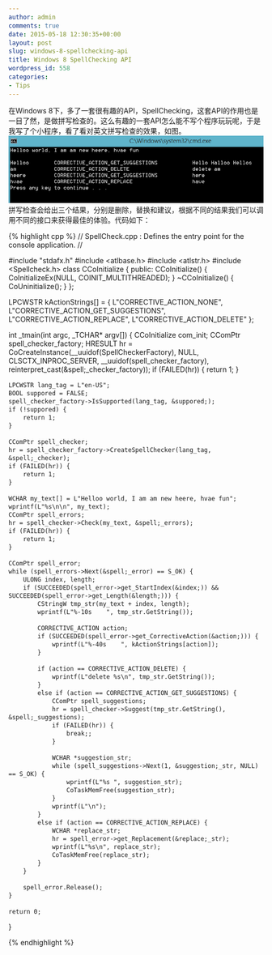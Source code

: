 ```yaml
---
author: admin
comments: true
date: 2015-05-18 12:30:35+00:00
layout: post
slug: windows-8-spellchecking-api
title: Windows 8 SpellChecking API
wordpress_id: 558
categories:
- Tips
---
```


在Windows 8下，多了一套很有趣的API，SpellChecking，这套API的作用也是一目了然，是做拼写检查的。这么有趣的一套API怎么能不写个程序玩玩呢，于是我写了个小程序，看了看对英文拼写检查的效果，如图。
[![20150518202121](/uploads/2015/05/20150518202121.png)](/uploads/2015/05/20150518202121.png)
拼写检查会给出三个结果，分别是删除，替换和建议，根据不同的结果我们可以调用不同的接口来获得最佳的体验。代码如下：

{% highlight cpp %}
// SpellCheck.cpp : Defines the entry point for the console application.
//

#include "stdafx.h"
#include <atlbase.h>
#include <atlstr.h>
#include <Spellcheck.h>
class CCoInitialize {
public:
	CCoInitialize() {
		CoInitializeEx(NULL, COINIT_MULTITHREADED);
	}
	~CCoInitialize() { CoUninitialize(); }
};

LPCWSTR kActionStrings[] = {
	L"CORRECTIVE_ACTION_NONE",
	L"CORRECTIVE_ACTION_GET_SUGGESTIONS",
	L"CORRECTIVE_ACTION_REPLACE",
	L"CORRECTIVE_ACTION_DELETE"
};

int _tmain(int argc, _TCHAR* argv[])
{
	CCoInitialize com_init;
	CComPtr spell_checker_factory;
	HRESULT hr = CoCreateInstance(__uuidof(SpellCheckerFactory), NULL, CLSCTX_INPROC_SERVER, __uuidof(spell_checker_factory),
		reinterpret_cast(&spell;_checker_factory));
	if (FAILED(hr)) {
		return 1;
	}

	LPCWSTR lang_tag = L"en-US";
	BOOL suppored = FALSE;
	spell_checker_factory->IsSupported(lang_tag, &suppored;);
	if (!suppored) {
		return 1;
	}

	CComPtr spell_checker;
	hr = spell_checker_factory->CreateSpellChecker(lang_tag, &spell;_checker);
	if (FAILED(hr)) {
		return 1;
	}

	WCHAR my_text[] = L"Helloo world, I am am new heere, hvae fun";
	wprintf(L"%s\n\n", my_text);
	CComPtr spell_errors;
	hr = spell_checker->Check(my_text, &spell;_errors);
	if (FAILED(hr)) {
		return 1;
	}

	CComPtr spell_error;
	while (spell_errors->Next(&spell;_error) == S_OK) {
		ULONG index, length;
		if (SUCCEEDED(spell_error->get_StartIndex(&index;)) && SUCCEEDED(spell_error->get_Length(&length;))) {
			CStringW tmp_str(my_text + index, length);
			wprintf(L"%-10s    ", tmp_str.GetString());

			CORRECTIVE_ACTION action;
			if (SUCCEEDED(spell_error->get_CorrectiveAction(&action;))) {
				wprintf(L"%-40s    ", kActionStrings[action]);
			}

			if (action == CORRECTIVE_ACTION_DELETE) {
				wprintf(L"delete %s\n", tmp_str.GetString());
			}
			else if (action == CORRECTIVE_ACTION_GET_SUGGESTIONS) {
				CComPtr spell_suggestions;
				hr = spell_checker->Suggest(tmp_str.GetString(), &spell;_suggestions);
				if (FAILED(hr)) {
					break;;
				}

				WCHAR *suggestion_str;
				while (spell_suggestions->Next(1, &suggestion;_str, NULL) == S_OK) {
					wprintf(L"%s ", suggestion_str);
					CoTaskMemFree(suggestion_str);
				}
				wprintf(L"\n");
			}
			else if (action == CORRECTIVE_ACTION_REPLACE) {
				WCHAR *replace_str;
				hr = spell_error->get_Replacement(&replace;_str);
				wprintf(L"%s\n", replace_str);
				CoTaskMemFree(replace_str);
			}
		}

		spell_error.Release();
	}

	return 0;
}


 {% endhighlight %}
